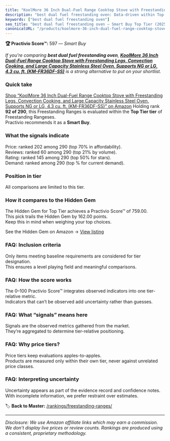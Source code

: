 ```yaml
---
title: "KoolMore 36 Inch Dual-Fuel Range Cooktop Stove with Freestanding Legs, Convection Cooking, and Large Capacity Stainless Steel Oven, Supports NG or LG, 4.3 cu. ft. (KM-FR36DF-SS)"
description: "best dual fuel freestanding oven: Data-driven within Top Tier ranking using the Practivio Score™. Positioned by quality, value, demand, findability, momentum."
keywords: ["best dual fuel freestanding oven"]
seo_title: "best dual fuel freestanding oven — Smart Buy Top Tier (2025)"
canonicalURL: "/products/koolmore-36-inch-dual-fuel-range-cooktop-stove-with-freestanding-legs-convection-cooking-and-large-capacity-stainless-steel-oven-supports-ng-or-lg-43-cu-ft-km-fr36df-ss-B0BNTBPP62/"
---
```


**🏆 Practivio Score™:** 597 — _Smart Buy_


*If you're comparing **best dual fuel freestanding oven**, **[KoolMore 36 Inch Dual-Fuel Range Cooktop Stove with Freestanding Legs, Convection Cooking, and Large Capacity Stainless Steel Oven, Supports NG or LG, 4.3 cu. ft. (KM-FR36DF-SS)](https://www.amazon.com/dp/B0BNTBPP62?tag=practivio-20)** is a strong alternative to put on your shortlist.*
### Quick take
[Shop “KoolMore 36 Inch Dual-Fuel Range Cooktop Stove with Freestanding Legs, Convection Cooking, and Large Capacity Stainless Steel Oven, Supports NG or LG, 4.3 cu. ft. (KM-FR36DF-SS)” on Amazon](https://www.amazon.com/dp/B0BNTBPP62?tag=practivio-20)
Holding rank **92 of 290**, this Freestanding Ranges is evaluated within the **Top Tier tier** of Freestanding Rangeses.  
Practivio recommends it as a **Smart Buy**.

### What the signals indicate
Price: ranked 202 among 290 (top 70% in affordability).  
Reviews: ranked 60 among 290 (top 21% by volume).  
Rating: ranked 145 among 290 (top 50% for stars).  
Demand: ranked  among 290 (top % for current demand).

### Position in tier
All comparisons are limited to this tier.

### How it compares to the Hidden Gem
The Hidden Gem for Top Tier achieves a Practivio Score™ of 759.00.  
This pick trails the Hidden Gem by 162.00 points.  
Keep this in mind when weighing your top choices.  

See the Hidden Gem on Amazon → [View listing](https://www.amazon.com/dp/B07MYBQKDX?tag=practivio-20)

### FAQ: Inclusion criteria
Only items meeting baseline requirements are considered for tier designation.  
This ensures a level playing field and meaningful comparisons.

### FAQ: How the score works
The 0–100 Practivio Score™ integrates observed indicators into one tier-relative metric.  
Indicators that can’t be observed add uncertainty rather than guesses.

### FAQ: What “signals” means here
Signals are the observed metrics gathered from the market.  
They’re aggregated to determine tier-relative positioning.

### FAQ: Why price tiers?
Price tiers keep evaluations apples-to-apples.  
Products are measured only within their own tier, never against unrelated price classes.

### FAQ: Interpreting uncertainty
Uncertainty appears as part of the evidence record and confidence notes.  
With incomplete information, we prefer restraint over estimates.


🏷️ **Back to Master:** [/rankings/freestanding-ranges/](/rankings/freestanding-ranges/)

---
_Disclosure: We use Amazon affiliate links which may earn a commission. We don’t display live prices or review counts. Rankings are produced using a consistent, proprietary methodology._
